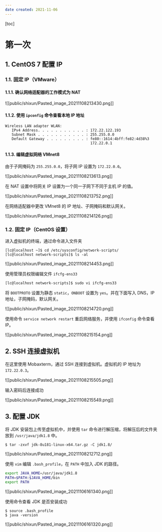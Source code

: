 ```yaml
---
date created: 2021-11-06
---
```


[toc]

# 第一次

## 1. CentOS 7 配置 IP

### 1.1. 固定 IP（VMware）

#### 1.1.1. 确认网络适配器的工作模式为 NAT

![[public/shixun/Pasted_image_20211108213430.png]]

#### 1.1.2. 使用 `ipconfig` 命令查看本地 IP 地址

```shell
Wireless LAN adapter WLAN:
   IPv4 Address. . . . . . . . . . . : 172.22.122.193
   Subnet Mask . . . . . . . . . . . : 255.255.0.0
   Default Gateway . . . . . . . . . : fe80::1614:4bff:fe82:4d38%3
                                       172.22.0.1
```

#### 1.1.3. 编辑虚拟网络 VMnet8

由于子网掩码为 `255.255.0.0`，将子网 IP 设置为 `172.22.0.0`。

![[public/shixun/Pasted_image_20211108213613.png]]

在 NAT 设置中将网关 IP 设置为一个同一子网下不同于主机 IP 的值。

![[public/shixun/Pasted_image_20211108213752.png]]

在网络适配器中更改 VMnet8 的 IP 地址、子网掩码和默认网关。

![[public/shixun/Pasted_image_20211108214126.png]]

### 1.2. 固定 IP（CentOS 设置）

进入虚拟机的终端，通过命令进入文件夹

```shell
[lc@localhost ~]$ cd /etc/sysconfig/network-scripts/
[lc@localhost network-scripts]$ ls -al
```

![[public/shixun/Pasted_image_20211108214453.png]]

使用管理员权限编辑文件 `ifcfg-ens33`

```shell
[lc@localhost network-scripts]$ sudo vi ifcfg-ens33
```

将 `BOOTPROTO` 设置为静态 `static`，`ONBOOT` 设置为 `yes`。并在下面写入 DNS，IP 地址，子网掩码，默认网关。

![[public/shixun/Pasted_image_20211108214720.png]]

使用命令 `service network restart` 重启网络服务，并使用 `ifconfig` 命令查看 IP。

![[public/shixun/Pasted_image_20211108215154.png]]

## 2. SSH 连接虚拟机

在这里使用 Mobaxterm，通过 SSH 连接到虚拟机。虚拟机的 IP 地址为 `172.22.0.3`。

![[public/shixun/Pasted_image_20211108215505.png]]

输入密码后连接成功

![[public/shixun/Pasted_image_20211108215549.png]]

## 3. 配置 JDK

将 JDK 安装包上传至虚拟机中，并使用 `tar` 命令进行解压缩，将解压后的文件夹放到 `/usr/java/jdk1.8` 中。

```shell
$ tar -zxvf jdk-8u181-linux-x64.tar.gz -C jdk1.8/
```

![[public/shixun/Pasted_image_20211108212712.png]]

使用 `vim` 编辑 `.bash_profile`，在 `PATH` 中加入 JDK 的路径。

```bash
export JAVA_HOME=/usr/java/jdk1.8
PATH=$PATH:$JAVA_HOME/bin
export PATH
```

![[public/shixun/Pasted_image_20211106161340.png]]

使用命令查看 JDK 是否安装成功

```shell
$ source .bash_profile
$ java -version
```

![[public/shixun/Pasted_image_20211106161320.png]]
